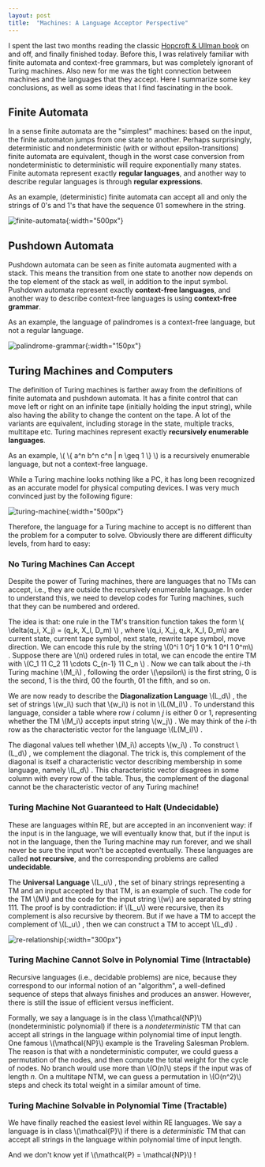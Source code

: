 ```yaml
---
layout: post
title:  "Machines: A Language Acceptor Perspective"
---
```


I spent the last two months reading the classic [Hopcroft & Ullman book](http://infolab.stanford.edu/~ullman/ialc.html) on and off, and finally finished today.
Before this, I was relatively familiar with finite automata and context-free grammars, but was completely ignorant of Turing machines.
Also new for me was the tight connection between machines and the languages that they accept.
Here I summarize some key conclusions, as well as some ideas that I find fascinating in the book.

## Finite Automata

In a sense finite automata are the "simplest" machines: based on the input, the finite automaton jumps from one state to another.
Perhaps surprisingly, deterministic and nondeterministic (with or without epsilon-transitions) finite automata are equivalent, though in the worst case conversion from nondeterministic to deterministic will require exponentially many states.
Finite automata represent exactly **regular languages**, and another way to describe regular languages is through **regular expressions**.

As an example, (deterministic) finite automata can accept all and only the strings of 0's and 1's that have the sequence 01 somewhere in the string.

![finite-automata](../assets/blog/finite-automata.png){:width="500px"}

## Pushdown Automata

Pushdown automata can be seen as finite automata augmented with a stack.
This means the transition from one state to another now depends on the top element of the stack as well, in addition to the input symbol.
Pushdown automata represent exactly **context-free languages**, and another way to describe context-free languages is using **context-free grammar**.

As an example, the language of palindromes is a context-free language, but not a regular language.

![palindrome-grammar](../assets/blog/palindrome-grammar.png){:width="150px"}

## Turing Machines and Computers

The definition of Turing machines is farther away from the definitions of finite automata and pushdown automata.
It has a finite control that can move left or right on an infinite tape (initially holding the input string), while also having the ability to change the content on the tape.
A lot of the variants are equivalent, including storage in the state, multiple tracks, multitape etc.
Turing machines represent exactly **recursively enumerable languages**.

As an example, 
\\( \\{ a^n b^n c^n | n \geq 1 \\} \\)
is a recursively enumerable language, but not a context-free language.

While a Turing machine looks nothing like a PC, it has long been recognized as an accurate model for physical computing devices.
I was very much convinced just by the following figure:

![turing-machine](../assets/blog/turing-machine.png){:width="500px"}

Therefore, the language for a Turing machine to accept is no different than the problem for a computer to solve.
Obviously there are different difficulty levels, from hard to easy:

### No Turing Machines Can Accept

Despite the power of Turing machines, there are languages that no TMs can accept, i.e., they are outside the recursively enumerable language.
In order to understand this, we need to develop codes for Turing machines, such that they can be numbered and ordered.

The idea is that: one rule in the TM's transition function takes the form 
\\( \delta(q_i, X_j) = (q_k, X_l, D_m) \\)
, where 
\\(q_i, X_j, q_k, X_l, D_m\\) 
are current state, current tape symbol, next state, rewrite tape symbol, move direction.
We can encode this rule by the string
\\(0^i 1 0^j 1 0^k 1 0^l 1 0^m\\)
. Suppose there are 
\\(n\\)
ordered rules in total, we can encode the entire TM with
\\(C_1 11 C_2 11 \cdots C_{n-1} 11 C_n \\)
. Now we can talk about the *i*-th Turing machine
\\(M_i\\)
, following the order 
\\(\epsilon\\)
is the first string, 0 is the second, 1 is the third, 00 the fourth, 01 the fifth, and so on.

We are now ready to describe the **Diagonalization Language** 
\\(L_d\\)
, the set of strings 
\\(w_i\\)
such that 
\\(w_i\\)
is not in 
\\(L(M_i)\\)
. To understand this language, consider a table where row *i* column *j* is either 0 or 1, representing whether the TM 
\\(M_i\\)
accepts input string 
\\(w_j\\)
. We may think of the *i*-th row as the characteristic vector for the language 
\\(L(M_i)\\)
.

The diagonal values tell whether 
\\(M_i\\)
accepts
\\(w_i\\)
.
To construct 
\\(L_d\\)
, we complement the diagonal.
The trick is, this complement of the diagonal is itself a characteristic vector describing membership in some language, namely 
\\(L_d\\)
. This characteristic vector disagrees in some column with every row of the table.
Thus, the complement of the diagonal cannot be the characteristic vector of any Turing machine!

### Turing Machine Not Guaranteed to Halt (Undecidable)

These are languages within RE, but are accepted in an inconvenient way: if the input is in the language, we will eventually know that, but if the input is not in the language, then the Turing machine may run forever, and we shall never be sure the input won't be accepted eventually.
These languages are called **not recursive**, and the corresponding problems are called **undecidable**.

The **Universal Language** 
\\(L_u\\)
, the set of binary strings representing a TM and an input accepted by that TM, is an example of such.
The code for the TM 
\\(M\\)
and the code for the input string 
\\(w\\)
are separated by string 111.
The proof is by contradiction: if 
\\(L_u\\)
were recursive, then its complement is also recursive by theorem.
But if we have a TM to accept the complement of 
\\(L_u\\)
, then we can construct a TM to accept
\\(L_d\\)
.

![re-relationship](../assets/blog/re-relationship.png){:width="300px"}

### Turing Machine Cannot Solve in Polynomial Time (Intractable)

Recursive languages (i.e., decidable problems) are nice, because they correspond to our informal notion of an "algorithm", a well-defined sequence of steps that always finishes and produces an answer.
However, there is still the issue of efficient versus inefficient.

Formally, we say a language is in the class
\\(\mathcal{NP}\\)
(nondeterministic polynomial) if there is a *nondeterministic* TM that can accept all strings in the language within polynomial time of input length.
One famous 
\\(\mathcal{NP}\\)
example is the Traveling Salesman Problem.
The reason is that with a nondeterministic computer, we could guess a permutation of the nodes, and then compute the total weight for the cycle of nodes.
No branch would use more than 
\\(O(n)\\)
steps if the input was of length *n*.
On a multitape NTM, we can guess a permutation in 
\\(O(n^2)\\)
steps and check its total weight in a similar amount of time.

### Turing Machine Solvable in Polynomial Time (Tractable)

We have finally reached the easiest level within RE languages.
We say a language is in class
\\(\mathcal{P}\\)
if there is a *deterministic* TM that can accept all strings in the language within polynomial time of input length.

And we don't know yet if 
\\(\mathcal{P} = \mathcal{NP}\\)
! 
